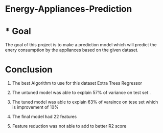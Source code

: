 # Energy-Appliances-Prediction


# * Goal

The goal of this project is to make a prediction model which will predict the enery consumption by the appliances based on the given dataset.





# Conclusion
1. The best Algorithm to use for this dataset Extra Trees Regressor

2. The untuned model was able to explain 57% of variance on test set .

3. The tuned model was able to explain 63% of varaince on tese set which is improvement of 10%

4. The final model had 22 features

5. Feature reduction was not able to add to better R2 score

 
